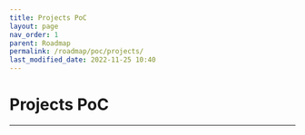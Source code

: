 ```yaml
---
title: Projects PoC
layout: page
nav_order: 1
parent: Roadmap
permalink: /roadmap/poc/projects/
last_modified_date: 2022-11-25 10:40
---
```


# Projects PoC

----------------


